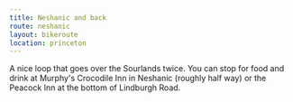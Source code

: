 ```yaml
---
title: Neshanic and back
route: neshanic
layout: bikeroute
location: princeton
---
```


A nice loop that goes over the Sourlands twice. You can stop for food and drink at Murphy's Crocodile Inn in Neshanic (roughly half way) or the Peacock Inn at the bottom of Lindburgh Road.
